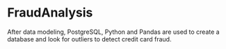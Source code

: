 # FraudAnalysis
After data modeling, PostgreSQL, Python and Pandas are used to create a database and look for outliers to detect credit card fraud.
